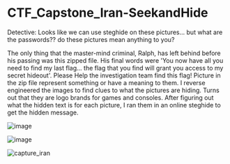 # CTF_Capstone_Iran-SeekandHide
Detective: Looks like we can use steghide on these pictures... but what are the passwords?? do these pictures mean anything to you?

The only thing that the master-mind criminal, Ralph, has left behind before his passing was this zipped file. His final words were 'You now have all you need to find my last flag... the flag that you find will grant you access to my secret hideout'. Please Help the investigation team find this flag!
Picture in the zip file represent something or have a meaning to them. 
I reverse engineered the images to find clues to what the pictures are hiding.
Turns out that they are logo brands for games and consoles. 
After figuring out what the hidden text is for each picture, I ran them in an online steghide
to get the hidden message. 

![image](https://github.com/babakmilani/CTF_Capstone_Iran-SeekandHide/assets/55906428/4debd488-7620-40ab-ac22-367bc36762ad)

![image](https://github.com/babakmilani/CTF_Capstone_Iran-SeekandHide/assets/55906428/9b89866f-7683-4985-a601-e8ada044be62)

![capture_iran](https://github.com/babakmilani/CTF_Capstone_Iran-SeekandHide/assets/55906428/46229fa4-f00a-4c52-b7a4-d10d6be722eb)
